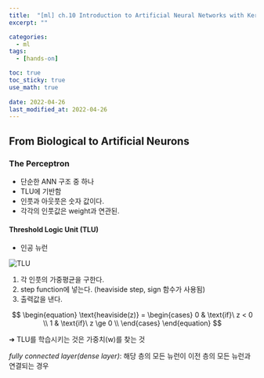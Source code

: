 ```yaml
---
title:  "[ml] ch.10 Introduction to Artificial Neural Networks with Keras"
excerpt: ""

categories:
  - ml
tags:
  - [hands-on]

toc: true
toc_sticky: true
use_math: true
 
date: 2022-04-26
last_modified_at: 2022-04-26
---
```


## From Biological to Artificial Neurons 

### The Perceptron

- 단순한 ANN 구조 중 하나
- TLU에 기반함
- 인풋과 아웃풋은 숫자 값이다.  
- 각각의 인풋값은 weight과 연관된.

#### Threshold Logic Unit (TLU)

- 인공 뉴런

![TLU](https://img1.daumcdn.net/thumb/R1280x0/?scode=mtistory2&fname=https%3A%2F%2Fblog.kakaocdn.net%2Fdn%2FdzHbTo%2Fbtq53upblrI%2FsZQKjqrh4TlJX4uXjgf0xk%2Fimg.png)

1. 각 인풋의 가중평균을 구한다.
2. step function에 넣는다. (heaviside step, sign 함수가 사용됨)
3. 출력값을 낸다.

$$
\begin{equation}
    \text{heaviside(z)} = \begin{cases}
        0 & \text{if}\ z < 0 \\
        1 & \text{if}\ z \ge 0 \\
    \end{cases}
\end{equation}
$$

➜ TLU를 학습시키는 것은 가중치(w)를 찾는 것

*fully connected layer(dense layer)*: 해당 층의 모든 뉴런이 이전 층의 모든 뉴런과 연결되는 경우

